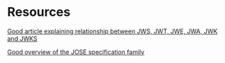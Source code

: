 # Resources

[Good article explaining relationship between JWS, JWT, JWE, JWA, JWK and JWKS][def1]

[Good overview of the JOSE specification family][def2]


[def1]: https://codecurated.com/blog/introduction-to-jwt-jws-jwe-jwa-jwk/
[def2]: https://www.loginradius.com/blog/engineering/guest-post/what-are-jwt-jws-jwe-jwk-jwa/
